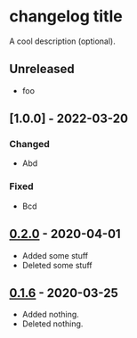 # changelog title
 
A cool description (optional).
 
## Unreleased

- foo

## [1.0.0] - 2022-03-20

### Changed
- Abd

### Fixed
- Bcd
 
## [0.2.0] - 2020-04-01

- Added some stuff
- Deleted some stuff

## [0.1.6] - 2020-03-25

- Added nothing.
- Deleted nothing.
 
[0.2.0]: https://github.com/user/repo/compare/v0.1.6...v0.2.0
[0.1.6]: https://github.com/user/repo/compare/v0.1.5...v0.1.6
